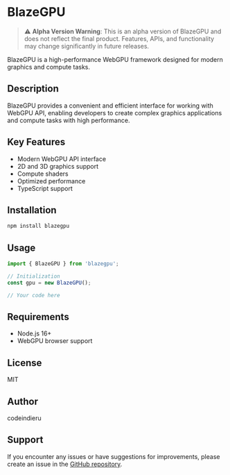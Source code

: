 # BlazeGPU

> ⚠️ **Alpha Version Warning**: This is an alpha version of BlazeGPU and does not reflect the final product. Features, APIs, and functionality may change significantly in future releases.

BlazeGPU is a high-performance WebGPU framework designed for modern graphics and compute tasks.

## Description

BlazeGPU provides a convenient and efficient interface for working with WebGPU API, enabling developers to create complex graphics applications and compute tasks with high performance.

## Key Features

- Modern WebGPU API interface
- 2D and 3D graphics support
- Compute shaders
- Optimized performance
- TypeScript support

## Installation

```bash
npm install blazegpu
```

## Usage

```typescript
import { BlazeGPU } from 'blazegpu';

// Initialization
const gpu = new BlazeGPU();

// Your code here
```

## Requirements

- Node.js 16+
- WebGPU browser support

## License

MIT

## Author

codeindieru

## Support

If you encounter any issues or have suggestions for improvements, please create an issue in the [GitHub repository](https://github.com/codeindieru/blazegpu/issues). 